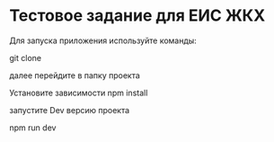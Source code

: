 # Тестовое задание для ЕИС ЖКХ

Для запуска приложения используйте команды:

git clone

далее перейдите в папку проекта 

Установите зависимости
npm install

запустите Dev версию проекта

npm run dev
